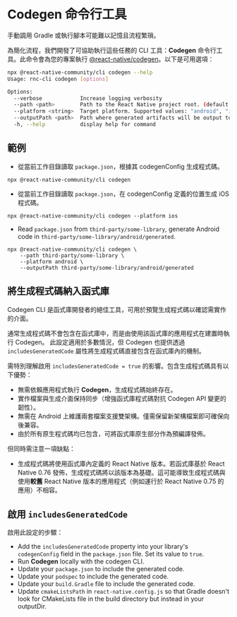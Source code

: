 # Codegen 命令行工具

手動調用 Gradle 或執行腳本可能難以記憶且流程繁瑣。

為簡化流程，我們開發了可協助執行這些任務的 CLI 工具：**Codegen** 命令行工具。此命令會為您的專案執行 [@react-native/codegen](https://www.npmjs.com/package/@react-native/codegen)。以下是可用選項：

```sh
npx @react-native-community/cli codegen --help
Usage: rnc-cli codegen [options]

Options:
  --verbose            Increase logging verbosity
  --path <path>        Path to the React Native project root. (default: "/Users/MyUsername/projects/my-app")
  --platform <string>  Target platform. Supported values: "android", "ios", "all". (default: "all")
  --outputPath <path>  Path where generated artifacts will be output to.
  -h, --help           display help for command
```

## 範例

- 從當前工作目錄讀取 `package.json`，根據其 codegenConfig 生成程式碼。

```shell
npx @react-native-community/cli codegen
```

- 從當前工作目錄讀取 `package.json`，在 codegenConfig 定義的位置生成 iOS 程式碼。

```shell
npx @react-native-community/cli codegen --platform ios
```

- Read `package.json` from `third-party/some-library`, generate Android code in `third-party/some-library/android/generated`.

```shell
npx @react-native-community/cli codegen \
    --path third-party/some-library \
    --platform android \
    --outputPath third-party/some-library/android/generated
```

## 將生成程式碼納入函式庫

Codegen CLI 是函式庫開發者的絕佳工具，可用於預覽生成程式碼以確認需實作的介面。

通常生成程式碼不會包含在函式庫中，而是由使用該函式庫的應用程式在建置時執行 Codegen。
此設定適用於多數情況，但 Codegen 也提供透過 `includesGeneratedCode` 屬性將生成程式碼直接包含在函式庫內的機制。

需特別理解啟用 `includesGeneratedCode = true` 的影響。包含生成程式碼具有以下優勢：

- 無需依賴應用程式執行 **Codegen**，生成程式碼始終存在。
- 實作檔案與生成介面保持同步（增強函式庫程式碼對抗 Codegen API 變更的韌性）。
- 無需在 Android 上維護兩套檔案支援雙架構。僅需保留新架構檔案即可確保向後兼容。
- 由於所有原生程式碼均已包含，可將函式庫原生部分作為預編譯發佈。

但同時需注意一項缺點：

- 生成程式碼將使用函式庫內定義的 React Native 版本。若函式庫基於 React Native 0.76 發佈，生成程式碼將以該版本為基礎。這可能導致生成程式碼與使用**較舊** React Native 版本的應用程式（例如運行於 React Native 0.75 的應用）不相容。

## 啟用 `includesGeneratedCode`

啟用此設定的步驟：

- Add the `includesGeneratedCode` property into your library's `codegenConfig` field in the `package.json` file. Set its value to `true`.
- Run **Codegen** locally with the codegen CLI.
- Update your `package.json` to include the generated code.
- Update your `podspec` to include the generated code.
- Update your `build.Gradle` file to include the generated code.
- Update `cmakeListsPath` in `react-native.config.js` so that Gradle doesn't look for CMakeLists file in the build directory but instead in your outputDir.